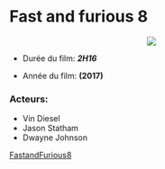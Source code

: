 # Fast and furious 8  

<p align= "center"> 
<img src= "http://fr.web.img3.acsta.net/pictures/17/03/03/17/27/305158.jpg"/>
</p>

- Durée du film: ***2H16***  

- Année du film: **(2017)**  

### Acteurs:
* Vin Diesel
* Jason Statham
* Dwayne Johnson  

[FastandFurious8](http://www.imdb.com/title/tt4630562/?ref_=fn_al_tt_1)
